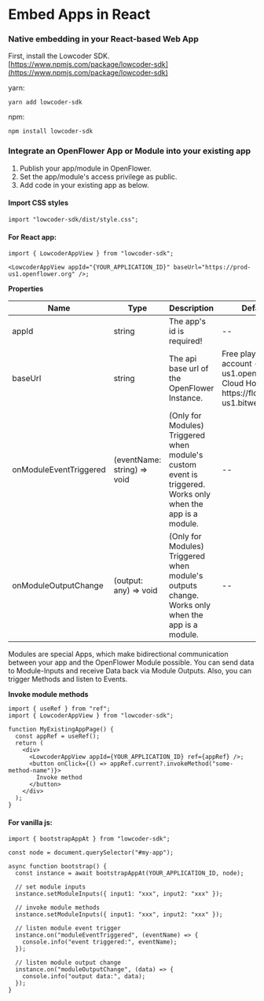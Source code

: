# Embed Apps in React

### Native embedding in your React-based Web App

First, install the Lowcoder SDK. [https://www.npmjs.com/package/lowcoder-sdk](https://www.npmjs.com/package/lowcoder-sdk)

yarn:

```
yarn add lowcoder-sdk
```

npm:

```
npm install lowcoder-sdk
```

### Integrate an OpenFlower App or Module into your existing app <a href="#user-content-integrate-openblocks-appmodule-into-existing-app-page" id="user-content-integrate-openblocks-appmodule-into-existing-app-page"></a>

1. Publish your app/module in OpenFlower.
2. Set the app/module's access privilege as public.
3. Add code in your existing app as below.

#### Import CSS styles <a href="#user-content-import-style" id="user-content-import-style"></a>

```
import "lowcoder-sdk/dist/style.css";
```

#### For React app: <a href="#user-content-for-react-app" id="user-content-for-react-app"></a>

```
import { LowcoderAppView } from "lowcoder-sdk";

<LowcoderAppView appId="{YOUR_APPLICATION_ID}" baseUrl="https://prod-us1.openflower.org" />;
```

**Properties**

<table><thead><tr><th width="171">Name</th><th width="149">Type</th><th>Description</th><th>Default value</th></tr></thead><tbody><tr><td>appId</td><td>string</td><td>The app's id is required!</td><td>--</td></tr><tr><td>baseUrl</td><td>string</td><td>The api base url of the OpenFlower Instance.</td><td>Free playground account - https://prod-us1.openflower.org or Cloud Hosted account - https://flower-us1.bitwebservices.com</td></tr><tr><td>onModuleEventTriggered</td><td>(eventName: string) => void</td><td>(Only for Modules) Triggered when module's custom event is triggered. Works only when the app is a module.</td><td>--</td></tr><tr><td>onModuleOutputChange</td><td>(output: any) => void</td><td>(Only for Modules) Triggered when module's outputs change. Works only when the app is a module.</td><td>--</td></tr></tbody></table>

Modules are special Apps, which make bidirectional communication between your app and the OpenFlower Module possible. You can send data to Module-Inputs and receive Data back via Module Outputs. Also, you can trigger Methods and listen to Events.

**Invoke module methods**

```
import { useRef } from "ref";
import { LowcoderAppView } from "lowcoder-sdk";

function MyExistingAppPage() {
  const appRef = useRef();
  return (
    <div>
      <LowcoderAppView appId={YOUR_APPLICATION_ID} ref={appRef} />;
      <button onClick={() => appRef.current?.invokeMethod("some-method-name")}>
        Invoke method
      </button>
    </div>
  );
}
```

#### For vanilla js: <a href="#user-content-for-vanilla-js" id="user-content-for-vanilla-js"></a>

```
import { bootstrapAppAt } from "lowcoder-sdk";

const node = document.querySelector("#my-app");

async function bootstrap() {
  const instance = await bootstrapAppAt(YOUR_APPLICATION_ID, node);

  // set module inputs
  instance.setModuleInputs({ input1: "xxx", input2: "xxx" });

  // invoke module methods
  instance.setModuleInputs({ input1: "xxx", input2: "xxx" });

  // listen module event trigger
  instance.on("moduleEventTriggered", (eventName) => {
    console.info("event triggered:", eventName);
  });

  // listen module output change
  instance.on("moduleOutputChange", (data) => {
    console.info("output data:", data);
  });
}
```
